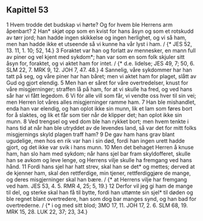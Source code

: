 ## Kapittel 53

1 Hvem trodde det budskap vi hørte? Og for hvem ble Herrens arm åpenbart?
2 Han* skjøt opp som en kvist for hans åsyn og som et rotskudd av tørr jord; han hadde ingen skikkelse og ingen herlighet, og vi så ham, men han hadde ikke et utseende så vi kunne ha vår lyst i ham. / {* JES 52, 13. 11, 1. 10; 52, 14.}
3 Foraktet var han og forlatt av mennesker, en mann full av piner og vel kjent med sykdom*; han var som en som folk skjuler sitt åsyn for, foraktet, og vi aktet ham for intet. / {* d.e. lidelse; JES 49, 7; 50, 6. SLM 22, 7. MRK 9, 12. JOH 7, 47. 48.}
4 Sannelig, våre sykdommer har han tatt på seg, og våre piner har han båret; men vi aktet ham for plaget, slått av Gud og gjort elendig.
5 Men han er såret for våre overtredelser, knust for våre misgjerninger; straffen lå på ham, for at vi skulle ha fred, og ved hans sår har vi fått legedom.
6 Vi fór alle vill som får, vi vendte oss hver til sin vei; men Herren lot våres alles misgjerninger ramme ham.
7 Han ble mishandlet, enda han var elendig, og han oplot ikke sin munn, lik et lam som føres bort for å slaktes, og lik et får som tier når de klipper det; han oplot ikke sin munn.
8 Ved trengsel og ved dom ble han rykket bort; men hvem tenkte i hans tid at når han ble utryddet av de levendes land, så var det for mitt folks misgjernings skyld plagen traff ham?
9 De gav ham hans grav blant ugudelige, men hos en rik var han i sin død, fordi han ingen urett hadde gjort, og det ikke var svik i hans munn.
10 Men det behaget Herren å knuse ham, han slo ham med sykdom; når hans sjel bar fram skyldofferet, skulle han se avkom og leve lenge, og Herrens vilje skulle ha fremgang ved hans hånd.
11 Fordi hans sjel har hatt strev, skal han se det* og mettes; derved at de kjenner ham, skal den rettferdige, min tjener, rettferdiggjøre de mange, og deres misgjerninger skal han bære. / {* at Herrens vilje har fremgang ved ham. JES 53, 4. 5. RMR 4, 25; 5, 19.}
12 Derfor vil jeg gi ham de mange til del, og sterke skal han få til bytte, fordi han uttømte sin sjel* til døden og ble regnet blant overtredere, han som dog bar manges synd, og han bad for overtrederne. / {* i og med sitt blod; 3MO 17, 11. JOH 17, 2. 6. SLM 68, 19. MRK 15, 28. LUK 22, 37; 23, 34.}
